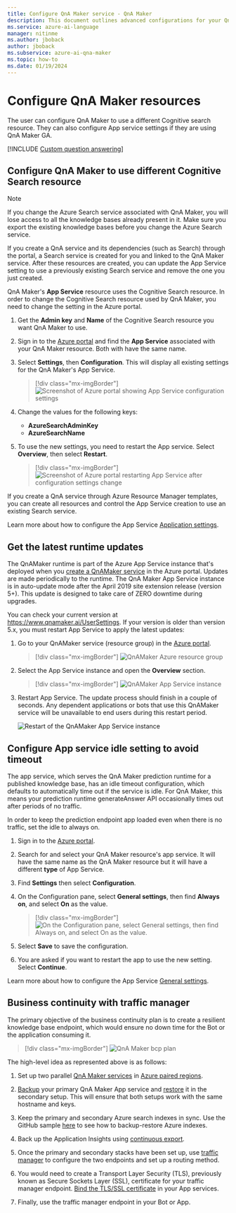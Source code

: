 ```yaml
---
title: Configure QnA Maker service - QnA Maker
description: This document outlines advanced configurations for your QnA Maker resources.
ms.service: azure-ai-language
manager: nitinme
ms.author: jboback
author: jboback
ms.subservice: azure-ai-qna-maker
ms.topic: how-to
ms.date: 01/19/2024
---
```


# Configure QnA Maker resources

The user can configure QnA Maker to use a different Cognitive search resource. They can also configure App service settings if they are using QnA Maker GA.

[!INCLUDE [Custom question answering](../includes/new-version.md)]

## Configure QnA Maker to use different Cognitive Search resource

> [!NOTE]
> If you change the Azure Search service associated with QnA Maker, you will lose access to all the knowledge bases already present in it. Make sure you export the existing knowledge bases before you change the Azure Search service.

If you create a QnA service and its dependencies (such as Search) through the portal, a Search service is created for you and linked to the QnA Maker service. After these resources are created, you can update the App Service setting to use a previously existing Search service and remove the one you just created.

QnA Maker's **App Service** resource uses the Cognitive Search resource. In order to change the Cognitive Search resource used by QnA Maker, you need to change the setting in the Azure portal.

1. Get the **Admin key** and **Name** of the Cognitive Search resource you want QnA Maker to use.

1. Sign in to the [Azure portal](https://portal.azure.com) and find the **App Service** associated with your QnA Maker resource. Both with have the same name.

1. Select **Settings**, then **Configuration**. This will display all existing settings for the QnA Maker's App Service.

    > [!div class="mx-imgBorder"]
    > ![Screenshot of Azure portal showing App Service configuration settings](../media/qnamaker-how-to-upgrade-qnamaker/change-search-service-app-service-configuration.png)

1. Change the values for the following keys:

    * **AzureSearchAdminKey**
    * **AzureSearchName**

1. To use the new settings, you need to restart the App service. Select **Overview**, then select **Restart**.

    > [!div class="mx-imgBorder"]
    > ![Screenshot of Azure portal restarting App Service after configuration settings change](../media/qnamaker-how-to-upgrade-qnamaker/screenshot-azure-portal-restart-app-service.png)

If you create a QnA service through Azure Resource Manager templates, you can create all resources and control the App Service creation to use an existing Search service.

Learn more about how to configure the App Service [Application settings](/azure/app-service/configure-common#configure-app-settings).

## Get the latest runtime updates

The QnAMaker runtime is part of the Azure App Service instance that's deployed when you [create a QnAMaker service](./set-up-qnamaker-service-azure.md) in the Azure portal. Updates are made periodically to the runtime. The QnA Maker App Service instance is in auto-update mode after the April 2019 site extension release (version 5+). This update is designed to take care of ZERO downtime during upgrades.

You can check your current version at https://www.qnamaker.ai/UserSettings. If your version is older than version 5.x, you must restart App Service to apply the latest updates:

1. Go to your QnAMaker service (resource group) in the [Azure portal](https://portal.azure.com).

    > [!div class="mx-imgBorder"]
    > ![QnAMaker Azure resource group](../media/qnamaker-how-to-troubleshoot/qnamaker-azure-resourcegroup.png)

1. Select the App Service instance and open the **Overview** section.

    > [!div class="mx-imgBorder"]
    > ![QnAMaker App Service instance](../media/qnamaker-how-to-troubleshoot/qnamaker-azure-appservice.png)


1. Restart App Service. The update process should finish in a couple of seconds. Any dependent applications or bots that use this QnAMaker service will be unavailable to end users during this restart period.

    ![Restart of the QnAMaker App Service instance](../media/qnamaker-how-to-upgrade-qnamaker/qnamaker-appservice-restart.png)

## Configure App service idle setting to avoid timeout

The app service, which serves the QnA Maker prediction runtime for a published knowledge base, has an idle timeout configuration, which defaults to automatically time out if the service is idle. For QnA Maker, this means your prediction runtime generateAnswer API occasionally times out after periods of no traffic.

In order to keep the prediction endpoint app loaded even when there is no traffic, set the idle to always on.

1. Sign in to the [Azure portal](https://portal.azure.com).
1. Search for and select your QnA Maker resource's app service. It will have the same name as the QnA Maker resource but it will have a different **type** of App Service.
1. Find **Settings** then select **Configuration**.
1. On the Configuration pane, select **General settings**, then find **Always on**, and select **On** as the value.

    > [!div class="mx-imgBorder"]
    > ![On the Configuration pane, select **General settings**, then find **Always on**, and select **On** as the value.](../media/qnamaker-how-to-upgrade-qnamaker/configure-app-service-idle-timeout.png)

1. Select **Save** to save the configuration.
1. You are asked if you want to restart the app to use the new setting. Select **Continue**.

Learn more about how to configure the App Service [General settings](/azure/app-service/configure-common#configure-general-settings).

## Business continuity with traffic manager

The primary objective of the business continuity plan is to create a resilient knowledge base endpoint, which would ensure no down time for the Bot or the application consuming it.

> [!div class="mx-imgBorder"]
> ![QnA Maker bcp plan](../media/qnamaker-how-to-bcp-plan/qnamaker-bcp-plan.png)

The high-level idea as represented above is as follows:

1. Set up two parallel [QnA Maker services](set-up-qnamaker-service-azure.md) in [Azure paired regions](/azure/reliability/cross-region-replication-azure).

1. [Backup](/azure/app-service/manage-backup) your primary QnA Maker App service and [restore](/azure/app-service/manage-backup) it in the secondary setup. This will ensure that both setups work with the same hostname and keys.

1. Keep the primary and secondary Azure search indexes in sync. Use the GitHub sample [here](https://github.com/pchoudhari/QnAMakerBackupRestore) to see how to backup-restore Azure indexes.

1. Back up the Application Insights using [continuous export](/previous-versions/azure/azure-monitor/app/export-telemetry).

1. Once the primary and secondary stacks have been set up, use [traffic manager](/azure/traffic-manager/traffic-manager-overview) to configure the two endpoints and set up a routing method.

1. You would need to create a Transport Layer Security (TLS), previously known as Secure Sockets Layer (SSL), certificate for your traffic manager endpoint. [Bind the TLS/SSL certificate](/azure/app-service/configure-ssl-bindings) in your App services.

1. Finally, use the traffic manager endpoint in your Bot or App.
